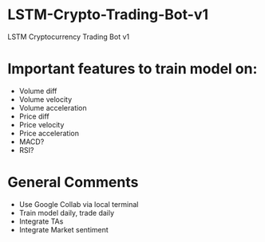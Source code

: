 # LSTM-Crypto-Trading-Bot-v1
LSTM Cryptocurrency Trading Bot v1

# Important features to train model on:
- Volume diff
- Volume velocity
- Volume acceleration
- Price diff
- Price velocity
- Price acceleration 
- MACD? 
- RSI? 

# General Comments
- Use Google Collab via local terminal
- Train model daily, trade daily
- Integrate TAs
- Integrate Market sentiment


